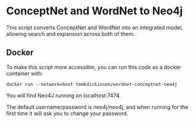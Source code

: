 # ConceptNet and WordNet to Neo4j

This script converts ConceptNet and WordNet into an integrated model, allowing search and expansion across both of
them.

## Docker

To make this script more accessible, you can run this code as a docker container with:

```docker run --network=host tomkdickinson/wordnet-conceptnet-neo4j```

You will find Neo4J running on localhost:7474. 

The default username/password is neo4j/neo4j, and when running for the first time it will ask you to change your password.